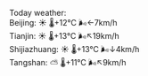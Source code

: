 Today weather:  
Beijing: ☀️   🌡️+12°C 🌬️←7km/h  
Tianjin: ☀️   🌡️+13°C 🌬️↖19km/h  
Shijiazhuang: ☀️   🌡️+13°C 🌬️↓4km/h  
Tangshan: ⛅️  🌡️+11°C 🌬️↖9km/h  
